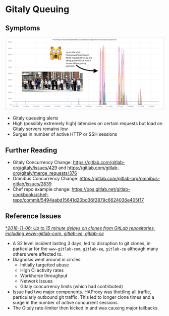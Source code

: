 # Gitaly Queuing

## Symptoms

![Gitaly Queuing Graph](../img/gitaly-queuing.png)

* Gitaly queueing alerts
* High (possibly extremely high) latencies on certain requests but load on Gitaly servers remains low
* Surges in number of active HTTP or SSH sessions

## Further Reading

* Gitaly Concurrency Change: https://gitlab.com/gitlab-org/gitaly/issues/429 and https://gitlab.com/gitlab-org/gitaly/merge_requests/376
* Omnibus Concurrency Change: https://gitlab.com/gitlab-org/omnibus-gitlab/issues/2839
* Chef repo example change: https://ops.gitlab.net/gitlab-cookbooks/chef-repo/commit/5494aabd15641d20bd36f2879c6624036e405f17

## Reference Issues

[**2018-11-06: Up to 15 minute delays on clones from GitLab repositories, including www-gitlab-com, gitlab-ee, gitlab-ce*](https://gitlab.com/gitlab-com/gl-infra/production/issues/553)

* A S2 level incident lasting 3 days, led to disruption to git clones, in particular for the `www-gitlab-com`, `gitlab-ee`, `gitlab-ce`
  although many others were affected to.
* Diagnosis went around in circles:
   * Initially targetted abuse
   * High CI activity rates
   * Workhorse throughput
   * Network issues
   * Gitaly concurrency limits (which had contributed)
* Issue had two major components. HAProxy was thottling all traffic, particularly outbound git traffic. This
  led to longer clone times and a surge in the number of active concurrent sessions.
* The Gitaly rate-limiter then kicked in and was causing major tailbacks.

